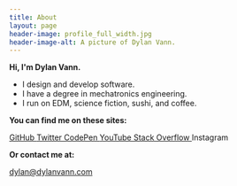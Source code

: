 ```yaml
---
title: About
layout: page
header-image: profile_full_width.jpg
header-image-alt: A picture of Dylan Vann.
---
```


**Hi, I'm Dylan Vann.**

- I design and develop software. 
- I have a degree in mechatronics engineering.
- I run on EDM, science fiction, sushi, and coffee.

**You can find me on these sites:**

<a href="http://github.com/dylanvann">
    <i class="fa fa-github"></i> GitHub
</a>

<a href="http://twitter.com/atomarranger">
    <i class="fa fa-twitter"></i> Twitter
</a>

<a href="http://codepen.io/dylanvann">
    <i class="fa fa-codepen"></i> CodePen
</a>

<a href="https://www.youtube.com/channel/UCHpbzclAIcvKcfHdtVTnyhA">
    <i class="fa fa-youtube"></i> YouTube
</a>

<a href="http://stackoverflow.com/users/2669591/dylanvann">
    <i class="fa fa-stack-overflow"></i> Stack Overflow
</a>

<a hred="https://www.instagram.com/atom_arranger">
    <i class="fa fa-instagram"></i> Instagram
</a>

**Or contact me at:**

<a href="mailto:dylan@dylanvann.com">
    <i class="fa fa-envelope"></i> dylan@dylanvann.com
</a>
